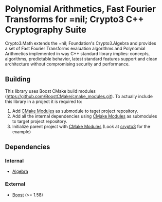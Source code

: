 # Polynomial Arithmetics, Fast Fourier Transforms for =nil; Crypto3 C++ Cryptography Suite 

Crypto3.Math extends the =nil; Foundation's Crypto3.Algebra and provides a set of Fast Fourier Transforms evaluation algorithms and Polynomial Arithmetics implemented in way C++ standard library implies: concepts, algorithms, predictable behavior, latest standard features support and clean architecture without compromising security and performance.

## Building

This library uses Boost CMake build modules (https://github.com/BoostCMake/cmake_modules.git). To actually include this
library in a project it is required to:

1. Add [CMake Modules](https://github.com/BoostCMake/cmake_modules.git) as submodule to taget project repository.
2. Add all the internal dependencies using [CMake Modules](https://github.com/BoostCMake/cmake_modules.git) as
   submodules to target project repository.
3. Initialize parent project with [CMake Modules](https://github.com/BoostCMake/cmake_modules.git) (Look
   at [crypto3](https://github.com/nilfoundation/crypto3.git) for the example)

## Dependencies

### Internal

* [Algebra](https://github.com/NilFoundation/crypto3-algebra)

### External

* [Boost](https://boost.org) (>= 1.58)
